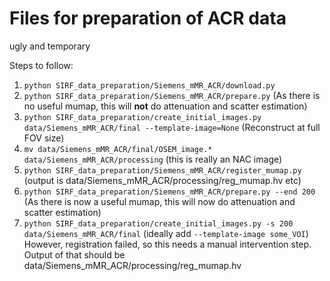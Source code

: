 # Files for preparation of ACR data
ugly and temporary

Steps to follow:
1. `python SIRF_data_preparation/Siemens_mMR_ACR/download.py`
2. `python SIRF_data_preparation/Siemens_mMR_ACR/prepare.py` (As there is no useful mumap, this will **not** do attenuation and scatter estimation)
3. `python SIRF_data_preparation/create_initial_images.py data/Siemens_mMR_ACR/final --template-image=None` (Reconstruct at full FOV size)
4. `mv data/Siemens_mMR_ACR/final/OSEM_image.* data/Siemens_mMR_ACR/processing` (this is really an NAC image)
5. `python SIRF_data_preparation/Siemens_mMR_ACR/register_mumap.py` (output is data/Siemens_mMR_ACR/processing/reg_mumap.hv etc)
6. `python SIRF_data_preparation/Siemens_mMR_ACR/prepare.py --end 200` (As there is now a useful mumap, this will now do attenuation and scatter estimation)
7. `python SIRF_data_preparation/create_initial_images.py -s 200 data/Siemens_mMR_ACR/final` (ideally add `--template-image some_VOI`)
However, registration failed, so this needs a manual intervention step. Output of that should be data/Siemens_mMR_ACR/processing/reg_mumap.hv
